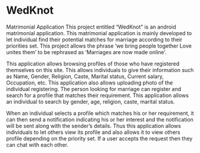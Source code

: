 # WedKnot
Matrimonial Application
This project entitled “WedKnot” is an android matrimonial application. This matrimonial application is mainly developed to let individual find their potential matches for marriage according to their priorities set. This project allows the phrase ‘we bring people together Love unites them’ to be rephrased as ‘Marriages are now made online’. 

This application allows browsing profiles of those who have registered themselves on this site. This allows individuals to give their information such as Name, Gender, Religion, Caste, Marital status, Current salary, Occupation, etc. This application also allows uploading photo of the individual registering. The person looking for marriage can register and search for a profile that matches their requirement. This application allows an individual to search by gender, age, religion, caste, marital status.

When an individual selects a profile which matches his or her requirement, it can then send a notification indicating his or her interest and the notification will be sent along with the sender’s details. Thus this application allows individuals to let others view its profile and also allows it to view others profile depending on the priority set. If a user accepts the request then they can chat with each other. 
